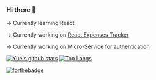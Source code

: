 ### Hi there 👋

-> Currently learning React

-> Currently working on [React Expenses Tracker](https://github.com/ericraymundrex/Expenses_Tracker)

-> Currently working on [Micro-Service for authentication](https://github.com/ericraymundrex/React_user_autentication_API)

[![Yue's github stats](https://github-readme-stats.vercel.app/api?username=yzhao062&theme=material-palenight&count_private=true&hide=contribs)](https://github.com/ericraymundrex/github-readme-stats)
[![Top Langs](https://github-readme-stats.vercel.app/api/top-langs/?username=yzhao062&theme=material-palenight&hide=Jupyter&layout=compact)](https://github.com/ericraymundrex/github-readme-stats)

[![forthebadge](https://forthebadge.com/images/badges/contains-cat-gifs.svg)]()
